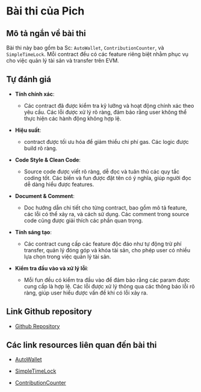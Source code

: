 # Bài thi của Pich

## Mô tả ngắn về bài thi
Bài thi này bao gồm ba Sc: `AutoWallet`, `ContributionCounter`, và `SimpleTimeLock`. Mỗi contract đều có các feature riêng biệt nhằm phục vụ cho việc quản lý tài sản và transfer trên EVM.

## Tự đánh giá

- **Tính chính xác**: 
  - Các contract đã được kiểm tra kỹ lưỡng và hoạt động chính xác theo yêu cầu. Các lỗi được xử lý rõ ràng, đảm bảo rằng user không thể thực hiện các hành động không hợp lệ.

- **Hiệu suất**: 
  - contract được tối ưu hóa để giảm thiểu chi phí gas. Các logic được build rõ ràng.

- **Code Style & Clean Code**: 
  - Source code được viết rõ ràng, dễ đọc và tuân thủ các quy tắc coding tốt. Các biến và fun được đặt tên có ý nghĩa, giúp người đọc dễ dàng hiểu được features.

- **Document & Comment**: 
  - Doc hướng dẫn chi tiết cho từng contract, bao gồm mô tả feature, các lỗi có thể xảy ra, và cách sử dụng. Các comment trong source code cũng được giải thích các phần quan trọng.

- **Tính sáng tạo**: 
  - Các contract cung cấp các feature độc đáo như tự động trừ phí transfer, quản lý đóng góp và khóa tài sản, cho phép user có nhiều lựa chọn trong việc quản lý tài sản.

- **Kiểm tra đầu vào và xử lý lỗi**: 
  - Mỗi fun đều có kiểm tra đầu vào để đảm bảo rằng các param được cung cấp là hợp lệ. Các lỗi được xử lý thông qua các thông báo lỗi rõ ràng, giúp user hiểu được vấn đề khi có lỗi xảy ra.

## Link Github repository
- [Github Repository](https://github.com/0xBoji/vbi-code-challenge/tree/week-1/0xboji)

## Các link resources liên quan đến bài thi
- [AutoWallet](https://sepolia.etherscan.io/address/0x4a03d175e48473d876595767c80476de3cd4313c)

- [SimpleTimeLock](https://sepolia.etherscan.io/address/0x11243113117fa527e73b8d3a763c112027c28219)

- [ContributionCounter](https://sepolia.etherscan.io/address/0x243bf6acfe953aa3fe551b7684af0a47eedeafad)